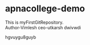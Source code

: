 # apnacollege-demo
This is myFirstGitRepository.
<br>
Author-Vimlesh 
ceo-utkarsh dwivwdi

hgvuygu8guyb
